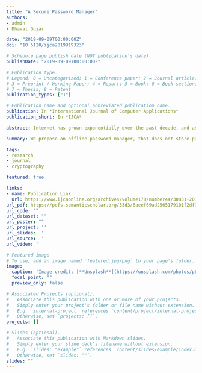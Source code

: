 ```yaml
---
title: "A Secure Password Manager"
authors: 
- admin
- Dhaval Gujar

date: "2019-09-09T00:00:00Z"
doi: "10.5120/ijca2019919323"

# Schedule page publish date (NOT publication's date).
publishDate: "2019-09-09T00:00:00Z"

# Publication type.
# Legend: 0 = Uncategorized; 1 = Conference paper; 2 = Journal article;
# 3 = Preprint / Working Paper; 4 = Report; 5 = Book; 6 = Book section;
# 7 = Thesis; 8 = Patent
publication_types: ["1"]

# Publication name and optional abbreviated publication name.
publication: In *International Journal of Computer Applications*
publication_short: In *IJCA*

abstract: Internet has grown exponentially over the past decade, and as a consequence, the amount of data generated is increasing day by day. Online services are growing and to keep online services personalised and organised, online accounts are being created by users. Over the past few years, incidents of data breaches have surfaced over the Internet, and there are some which are not even public knowledge. Account passwords and personal information leaked from these data breaches are then misused or sold on the Internet. Cracking hashed passwords is not too difficult if the passwords among commonly used ones. A Google / Harris Poll conducted in February 2019 concluded that 52% people use the same password for multiple accounts. Hence, even if one of them is compromised, all of their accounts are consequently compromised. To solve this problem, password managers were introduced. A password manager uses a master password that is the key to an encrypted vault. This vault contains critical data and passwords to various accounts. It also generates secure passwords that ensure the security of one’s account. The advantage that these password managers hold is that the user is required to remember just a single master password, instead of multiple passwords for different accounts. A single password can decrypt the encrypted vault allowing the user to access the password required for a particular account. They typically operate in either an offline or an online manner. Both require the use of a master password to unlock the rest of the passwords. Both the approaches suffer from their own set of problems. The offline version requires that the file containing the encrypted passwords be transported everywhere and syncing the same file across many devices requires additional effort from the user, and if the file is lost, so are the passwords. The online version solves the sync and loss of file problem but an active Internet connection requirement is added, alongside the possibility of a security breach. Also, confidential and private data is stored on remote locations, which may produce a feeling of mistrust, if the underlying architectural details of the algorithms used and security of servers is kept hidden from the users. Data breaches may even occur on these servers. Thus, we propose an offline password manager, that does not store passwords anywhere. These passwords are not even stored on the device of the user, but are generated on-the-fly using the algorithm, by providing the master password.

summary: We propose an offline password manager, that does not store passwords anywhere. These passwords are not even stored on the device of the user, but are generated on-the-fly using the algorithm, by providing the master password. 

tags:
- research
- journal 
- cryptography

featured: true

links:
- name: Publication Link
  url: https://www.ijcaonline.org/archives/volume178/number44/30831-2019919323
url_pdf: https://pdfs.semanticscholar.org/53d3/6aeef69ad2565179101f2df971e34f156d87.pdf
url_code: ""
url_dataset: ""
url_poster: ""
url_project: ''
url_slides: ''
url_source: ''
url_video: ''

# Featured image
# To use, add an image named `featured.jpg/png` to your page's folder. 
image:
  caption: 'Image credit: [**Unsplash**](https://unsplash.com/photos/pLCdAaMFLTE)'
  focal_point: ""
  preview_only: false

# Associated Projects (optional).
#   Associate this publication with one or more of your projects.
#   Simply enter your project's folder or file name without extension.
#   E.g. `internal-project` references `content/project/internal-project/index.md`.
#   Otherwise, set `projects: []`.
projects: []

# Slides (optional).
#   Associate this publication with Markdown slides.
#   Simply enter your slide deck's filename without extension.
#   E.g. `slides: "example"` references `content/slides/example/index.md`.
#   Otherwise, set `slides: ""`.
slides: ""
---
```


